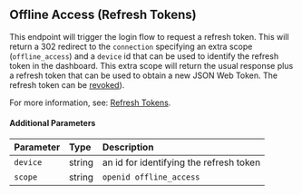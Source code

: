 ## Offline Access (Refresh Tokens)

This endpoint will trigger the login flow to request a refresh token. This will return a 302 redirect to the `connection` specifying an extra scope (`offline_access`) and a `device` id that can be used to identify the refresh token in the dashboard. This extra scope will return the usual response plus a refresh token that can be used to obtain a new JSON Web Token. The refresh token can be [revoked](/api/management/v1#!#delete--api-users--user_id--refresh_tokens--refresh_token-)).


<aside class="notice">
For more information, see: <a href="/refresh-token">Refresh Tokens</a>.
</aside>

#### Additional Parameters

| Parameter        | Type       | Description |
|:-----------------|:-----------|:------------|
| `device`         | string     | an id for identifying the refresh token |
| `scope`          | string     | `openid offline_access` |
